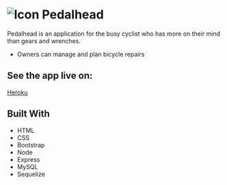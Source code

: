 # ![Icon](https://github.com/drewwmercer/project-2/blob/master/public/img/pedalhead-image.png) Pedalhead
Pedalhead is an application for the busy cyclist who has more on their mind than gears and wrenches.
* Owners can manage and plan bicycle repairs

## See the app live on:
[Heroku](https://pedalhead.herokuapp.com/)

## Built With

* HTML
* CSS
* Bootstrap
* Node
* Express
* MySQL
* Sequelize
